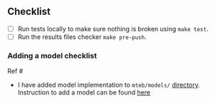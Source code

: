 <!-- If you are submitting a dataset or a model for the model registry, please use the corresponding checklists below. Otherwise, feel free to remove them. -->

<!-- add additional description, question etc. related to the new dataset -->


## Checklist
<!-- Please do not delete this -->

- [ ] Run tests locally to make sure nothing is broken using `make test`. 
- [ ] Run the results files checker `make pre-push`.

### Adding a model checklist
<!-- 
When adding a model to the model registry
see also https://github.com/embeddings-benchmark/mteb/blob/main/docs/reproducible_workflow.md
-->
Ref # <!-- Add mteb PR number here -->

- I have added model implementation to `mteb/models/` [directory](https://github.com/embeddings-benchmark/mteb/tree/main/mteb/models). Instruction to add a model can be found [here](https://github.com/embeddings-benchmark/mteb/blob/main/docs/reproducible_workflow.md)

